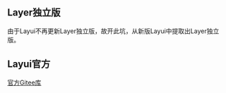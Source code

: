## Layer独立版
由于Layui不再更新Layer独立版，故开此坑，从新版Layui中提取出Layer独立版。

## Layui官方
[官方Gitee库](https://gitee.com/layui/layui)